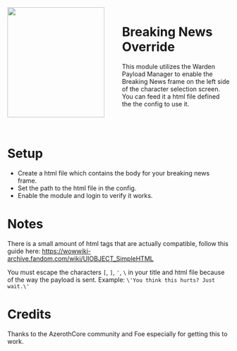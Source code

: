 <img align="left" width="220" height="250" style="margin: 0px 40px 0px 0px;" src="https://cdn.discordapp.com/attachments/814444289181351968/1077719446594002984/bkn.png">

# Breaking News Override
This module utilizes the Warden Payload Manager to enable the Breaking News frame on the left side of the character selection screen. You can feed it a html file defined the the config to use it.

<br><br>

# Setup
- Create a html file which contains the body for your breaking news frame.
- Set the path to the html file in the config.
- Enable the module and login to verify it works.

# Notes
There is a small amount of html tags that are actually compatible, follow this guide here: https://wowwiki-archive.fandom.com/wiki/UIOBJECT_SimpleHTML

You must escape the characters `[`, `]`, `'`, `\` in your title and html file because of the way the payload is sent.
Example:
`\'You think this hurts? Just wait.\'`

# Credits

Thanks to the AzerothCore community and Foe especially for getting this to work.